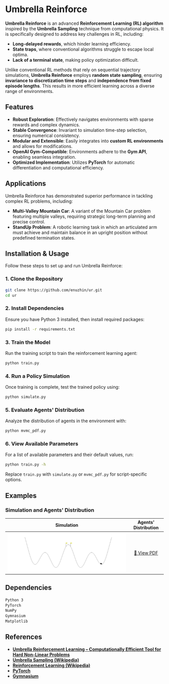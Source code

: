 # Umbrella Reinforce

**Umbrella Reinforce** is an advanced **Reinforcement Learning (RL) algorithm** inspired by the **Umbrella Sampling** technique from computational physics. It is specifically designed to address key challenges in RL, including:

- **Long-delayed rewards**, which hinder learning efficiency.
- **State traps**, where conventional algorithms struggle to escape local optima.
- **Lack of a terminal state**, making policy optimization difficult.

Unlike conventional RL methods that rely on sequential trajectory simulations, **Umbrella Reinforce** employs **random state sampling**, ensuring **invariance to discretization time steps** and **independence from fixed episode lengths**. This results in more efficient learning across a diverse range of environments.

## Features
- **Robust Exploration**: Effectively navigates environments with sparse rewards and complex dynamics.
- **Stable Convergence**: Invariant to simulation time-step selection, ensuring numerical consistency.
- **Modular and Extensible**: Easily integrates into **custom RL environments** and allows for modifications.
- **OpenAI Gym-Compatible**: Environments adhere to the **Gym API**, enabling seamless integration.
- **Optimized Implementation**: Utilizes **PyTorch** for automatic differentiation and computational efficiency.

## Applications
Umbrella Reinforce has demonstrated superior performance in tackling complex RL problems, including:
- **Multi-Valley Mountain Car**: A variant of the Mountain Car problem featuring multiple valleys, requiring strategic long-term planning and precise control.
- **StandUp Problem**: A robotic learning task in which an articulated arm must achieve and maintain balance in an upright position without predefined termination states.

## Installation & Usage

Follow these steps to set up and run Umbrella Reinforce:

### 1. Clone the Repository
```bash
git clone https://github.com/enuzhin/ur.git
cd ur
```

### 2. Install Dependencies
Ensure you have Python 3 installed, then install required packages:
```bash
pip install -r requirements.txt
```

### 3. Train the Model
Run the training script to train the reinforcement learning agent:
```bash
python train.py
```

### 4. Run a Policy Simulation
Once training is complete, test the trained policy using:
```bash
python simulate.py
```

### 5. Evaluate Agents' Distribution
Analyze the distribution of agents in the environment with:
```bash
python mvmc_pdf.py
```

### 6. View Available Parameters
For a list of available parameters and their default values, run:
```bash
python train.py -h
```
Replace `train.py` with `simulate.py` or `mvmc_pdf.py` for script-specific options.

## Examples
### Simulation and Agents' Distribution

| **Simulation** | **Agents' Distribution** |
|:-------------:|:------------------------:|
| ![GIF](out/mvmc.gif) | [📄 View PDF](out/mvmc.pdf) |

## Dependencies
```bash
Python 3
PyTorch
NumPy
Gymnasium
Matplotlib
```

## References
- **[Umbrella Reinforcement Learning – Computationally Efficient Tool for Hard Non-Linear Problems](https://doi.org/10.1016/j.cnsns.2024.108583)**
- **[Umbrella Sampling (Wikipedia)](https://en.wikipedia.org/wiki/Umbrella_sampling)**
- **[Reinforcement Learning (Wikipedia)](https://en.wikipedia.org/wiki/Reinforcement_learning)**
- **[PyTorch](https://pytorch.org)**
- **[Gymnasium](https://gymnasium.farama.org/)**

